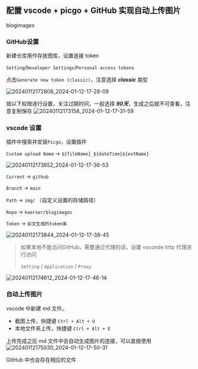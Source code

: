 ## 配置 vscode + picgo + GitHub 实现自动上传图片
blogimages

### GitHub设置
新建仓库用作存放图库，设置连接 token

`Setting`/`Developer Settings`/`Personal access tokens`

点击`Generate new token (classic)`，注意选择 ***classic*** 类型

![20240112172808_2024-01-12-17-28-09](https://raw.githubusercontent.com/kaerser/blogimages/main/img/20240112172808_2024-01-12-17-28-09.png)

按以下权限进行设置，关注过期时间，一般选择 ***90天***，生成之后就不可查看，注意复制保存
![20240112173158_2024-01-12-17-31-59](https://raw.githubusercontent.com/kaerser/blogimages/main/img/20240112173158_2024-01-12-17-31-59.png)

### vscode 设置
插件中搜索并安装`Picgo`，设置插件

`Custom upload Name` -> `${fileName}_${dateTime}${extName}`

![20240112173652_2024-01-12-17-36-53](https://raw.githubusercontent.com/kaerser/blogimages/main/img/20240112173652_2024-01-12-17-36-53.png)

`Current` -> `github`

`Branch` -> `main`

`Path` -> `img/` （自定义设置的存储路径）

`Repo` -> `kaerser/blogimages`

`Token` -> `前文生成的token串`

![20240112173844_2024-01-12-17-38-45](https://raw.githubusercontent.com/kaerser/blogimages/main/img/20240112173844_2024-01-12-17-38-45.png)

>如果本地不能访问GitHub，需要通过代理的话，设置 vsconde http 代理进行访问
> 
> `Setting` / `Application` / `Proxy` 

![20240112174612_2024-01-12-17-46-14](https://raw.githubusercontent.com/kaerser/blogimages/main/img/20240112174612_2024-01-12-17-46-14.png)


### 自动上传图片

vscode 中新建 md 文件。

- 截图上传，快捷键 `Ctrl + Alt + U` 
- 本地文件夹上传，快捷键 `Ctrl + Alt + E`

上传完成之后 md 文件中会自动生成图片的连接，可以直接使用
![20240112175030_2024-01-12-17-50-31](https://raw.githubusercontent.com/kaerser/blogimages/main/img/20240112175030_2024-01-12-17-50-31.png)

GitHub 中也会存在相应的文件



